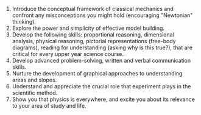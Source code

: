 1. Introduce the conceptual framework of classical mechanics and confront any misconceptions you might hold (encouraging "Newtonian" thinking).
2. Explore the power and simplicity of effective model building.
3. Develop the following skills: proportional reasoning, dimensional analysis, physical reasoning, pictorial representations (free-body diagrams), reading for understanding (asking why is this true?), that are critical for every upper year science course. 
4. Develop advanced problem-solving, written and verbal communication skills.
5. Nurture the development of graphical approaches to understanding areas and slopes.
6. Understand and appreciate the crucial role that experiment plays in the scientific method. 
7. Show you that physics is everywhere, and excite you about its relevance to your area of study and life.